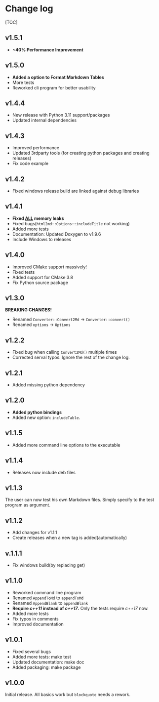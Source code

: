 # Change log

[TOC]

## v1.5.1

- **~40% Performance Improvement**

## v1.5.0

- **Added a option to Format Markdown Tables**
- More tests
- Reworked cli program for better usability

## v1.4.4

- New release with Python 3.11 support/packages
- Updated internal dependencies

## v1.4.3

- Improved performance
- Updated 3rdparty tools (for creating python packages and creating releases)
- Fix code example

## v1.4.2

- Fixed windows release build are linked against debug libraries

## v1.4.1

- **Fixed <u>ALL</u> memory leaks**
- Fixed bugs(`html2md::Options::includeTitle` not working)
- Added more tests
- Documentation: Updated Doxygen to v1.9.6
- Include Windows to releases

## v1.4.0

- Improved CMake support massively!
- Fixed tests
- Added support for CMake 3.8
- Fix Python source package

## v1.3.0

**BREAKING CHANGES!**

- Renamed `Converter::Convert2Md` -> `Converter::convert()`
- Renamed `options` -> `Options`

## v1.2.2

- Fixed bug when calling `Convert2Md()` multiple times
- Corrected serval typos. Ignore the rest of the change log.

## v1.2.1

- Added missing python dependency

## v1.2.0

- **Added python bindings**
- Added new option: `includeTable`.

## v1.1.5

- Added more command line options to the executable

## v1.1.4

- Releases now include deb files

## v1.1.3

The user can now test his own Markdown files. Simply specify to the test program as argument.

## v1.1.2

- Add changes for v1.1.1
- Create releases when a new tag is added(automatically)

## v.1.1.1

- Fix windows build(by replacing get)

## v1.1.0

- Reworked command line program
- Renamed `AppendToMd` to `appendToMd`
- Renamed `AppendBlank` to `appendBlank`
- **Require *c++11* instead of *c++17*.** Only the tests require *c++17* now.
- Added more tests
- Fix typos in comments
- Improved documentation

## v1.0.1

- Fixed several bugs
- Added more tests: make test
- Updated documentation: make doc
- Added packaging: make package

## v1.0.0

Initial release. All basics work but `blockquote` needs a rework.

